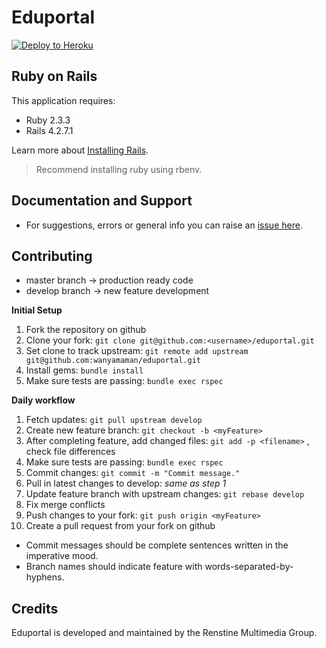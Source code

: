 Eduportal
================

[![Deploy to Heroku](https://www.herokucdn.com/deploy/button.png)](https://heroku.com/deploy)

Ruby on Rails
-------------

This application requires:

- Ruby 2.3.3
- Rails 4.2.7.1

Learn more about [Installing Rails](http://railsapps.github.io/installing-rails.html).
> Recommend installing ruby using rbenv.

<!-- Getting Started -->
Documentation and Support
-------------------------
- For suggestions, errors or general info you can raise an [issue here](https://github.com/wanyamaman/eduportal/issues).

<!-- Issues -->
Contributing
------------
- master branch -> production ready code
- develop branch -> new feature development

**Initial Setup**
1. Fork the repository on github
2. Clone your fork: `git clone git@github.com:<username>/eduportal.git`
3. Set clone to track upstream: `git remote add upstream git@github.com:wanyamaman/eduportal.git`
4. Install gems: `bundle install`
5. Make sure tests are passing: `bundle exec rspec`

**Daily workflow**
1. Fetch updates: `git pull upstream develop`
2. Create new feature branch: `git checkout -b <myFeature>`
3. After completing feature, add changed files: `git add -p <filename>` , check file differences
4. Make sure tests are passing: `bundle exec rspec`
5. Commit changes: `git commit -m "Commit message."`
6. Pull in latest changes to develop: _same as step 1_
7. Update feature branch with upstream changes: `git rebase develop`
8. Fix merge conflicts
9. Push changes to your fork: `git push origin <myFeature>`
10. Create a pull request from your fork on github

- Commit messages should be complete sentences written in the imperative mood.
- Branch names should indicate feature with words-separated-by-hyphens.

Credits
-------
Eduportal is developed and maintained by the Renstine Multimedia Group.

<!-- License -->
